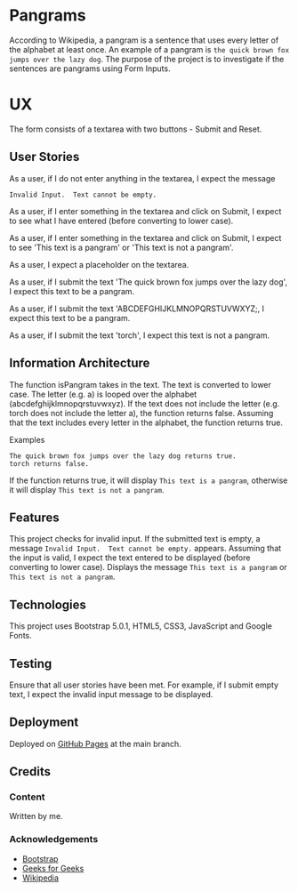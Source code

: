 # Pangrams

According to Wikipedia, a pangram is a sentence that uses every letter of the alphabet at least once.  An example of a pangram is `the quick brown fox jumps over the lazy dog`.  The purpose of the project is to investigate if the sentences are pangrams using Form Inputs.

# UX

The form consists of a textarea with two buttons - Submit and Reset.

## User Stories

As a user, if I do not enter anything in the textarea, I expect the message 

`Invalid Input.  Text cannot be empty.`

As a user, if I enter something in the textarea and click on Submit, I expect to see what I have entered (before converting to lower case).

As a user, if I enter something in the textarea and click on Submit, I expect to see 'This text is a pangram' or 'This text is not a pangram'.

As a user, I expect a placeholder on the textarea.

As a user, if I submit the text 'The quick brown fox jumps over the lazy dog', I expect this text to be a pangram.

As a user, if I submit the text 'ABCDEFGHIJKLMNOPQRSTUVWXYZ;, I expect this text to be a pangram.

As a user, if I submit the text 'torch', I expect this text is not a pangram.

## Information Architecture

The function isPangram takes in the text.  The text is converted to lower case. The letter (e.g. a) is looped over the alphabet (abcdefghijklmnopqrstuvwxyz).  If the text does not include the letter (e.g. torch does not include the letter a), the function returns false.  Assuming that the text includes every letter in the alphabet, the function returns true.

Examples

    The quick brown fox jumps over the lazy dog returns true.
    torch returns false.

If the function returns true, it will display `This text is a pangram`, otherwise it will display `This text is not a pangram`.

## Features

This project checks for invalid input.  If the submitted text is empty, a message `Invalid Input.  Text cannot be empty.` appears.  Assuming that the input is valid, I expect the text entered to be displayed (before converting to lower case).  Displays the message `This text is a pangram` or `This text is not a pangram`.

## Technologies

This project uses Bootstrap 5.0.1, HTML5, CSS3, JavaScript and Google Fonts.

## Testing

Ensure that all user stories have been met.  For example, if I submit empty text, I expect the invalid input message to be displayed.

## Deployment

Deployed on [GitHub Pages](https://derektypist.github.io/pangrams) at the main branch.

## Credits

### Content

Written by me.

### Acknowledgements

- [Bootstrap](https://getbootstrap.com)
- [Geeks for Geeks](https://www.geeksforgeeks.org)
- [Wikipedia](https://en.wikipedia.org/wiki/Pangram)